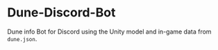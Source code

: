 # Dune-Discord-Bot
Dune info Bot for Discord using the Unity model and in-game data from `dune.json`.
